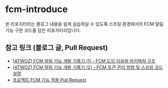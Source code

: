 # fcm-introduce
본 리포지터리는 블로그 내용을 쉽게 실습하실 수 있도록 스프링 환경에서의 FCM 알림 기능 구현 코드를 담은 리포지터리입니다.

## 참고 링크 (블로그 글, Pull Request)
* [[ATWOZ] FCM 알림 기능 개발 기록기 (1) - FCM 도입 이유와 아키텍처 구조](https://devwriter.tistory.com/49)
* [[ATWOZ] FCM 알림 기능 개발 기록기 (2) - FCM 토큰 관리 방법 및 스프링 코드 설명](https://devwriter.tistory.com/50)
* [프로젝트 FCM 기능 적용 Pull Request](https://github.com/sosow0212/atwoz/pull/41)

